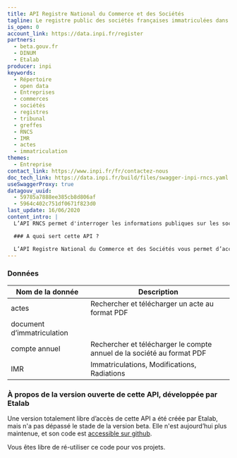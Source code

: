 ```yaml
---
title: API Registre National du Commerce et des Sociétés
tagline: Le registre public des sociétés françaises immatriculées dans les greffes locales des tribunaux, centralisées à l'INPI.
is_open: 0
account_link: https://data.inpi.fr/register
partners:
  - beta.gouv.fr
  - DINUM
  - Etalab
producer: inpi
keywords:
  - Répertoire
  - open data
  - Entreprises
  - commerces
  - sociétés
  - registres
  - tribunal
  - greffes
  - RNCS
  - IMR
  - actes
  - immatriculation
themes:
  - Entreprise
contact_link: https://www.inpi.fr/fr/contactez-nous
doc_tech_link: https://data.inpi.fr/build/files/swagger-inpi-rncs.yaml
useSwaggerProxy: true
datagouv_uuid:
  - 59785a7888ee385cb8d806af
  - 5964c402c751df0671f823d0
last_update: 16/06/2020
content_intro: |
  L’API RNCS permet d'interroger les informations publiques sur les sociétés françaises immatriculées dans les registres locaux des greffes des tribunaux à compétence commerciale. Ces informations sont centralisées à l'INPI.

  ### A quoi sert cette API ?

  L’API Registre National du Commerce et des Sociétés vous permet d’accéder aux données des sociétés immatriculées à l’INPI grâce à leurs SIREN.
---
```


### Données

| Nom de la donnée           | Description                                                            |
| -------------------------- | ---------------------------------------------------------------------- |
| actes                      | Rechercher et télécharger un acte au format PDF                        |
| document d’immatriculation |                                                                        |
| compte annuel              | Rechercher et télécharger le compte annuel de la société au format PDF |
| IMR                        | Immatriculations, Modifications, Radiations                            |

### À propos de la version ouverte de cette API, développée par Etalab

Une version totalement libre d’accès de cette API a été créée par Etalab, mais n'a pas dépassé le stade de la version beta. Elle n'est aujourd’hui plus maintenue, et son code est [accessible sur github](https://github.com/etalab/rncs_worker_api_entreprise).

Vous êtes libre de ré-utiliser ce code pour vos projets.
